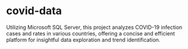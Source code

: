 # covid-data
Utilizing Microsoft SQL Server, this project analyzes COVID-19 infection cases and rates in various countries, offering a concise and efficient platform for insightful data exploration and trend identification.

